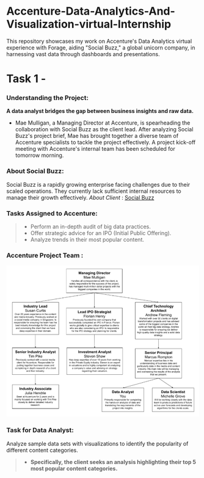 # Accenture-Data-Analytics-And-Visualization-virtual-Internship
This repository showcases my work on Accenture's Data Analytics virtual experience with Forage, aiding "Social Buzz," a global unicorn company, in harnessing vast data through dashboards and presentations.
# Task 1 -
### Understanding the Project: 
**A data analyst bridges the gap between business insights and raw data.**
- Mae Mulligan, a Managing Director at Accenture, is spearheading the collaboration with Social Buzz as the client lead. After analyzing Social Buzz's project brief, Mae has brought together a diverse team of Accenture specialists to tackle the project effectively. A project kick-off meeting with Accenture's internal team has been scheduled for tomorrow morning.

### About Social Buzz: 
Social Buzz is a rapidly growing enterprise facing challenges due to their scaled operations. They currently lack sufficient internal resources to manage their growth effectively. *About Client* : [Social Buzz](https://github.com/Digital-Naeem/Accenture-Data-Analytics-And-Visualization-virtual-Internship/blob/main/Data_Analytics%20Brief.pdf)

### Tasks Assigned to Accenture:
>- Perform an in-depth audit of big data practices.
>- Offer strategic advice for an IPO (Initial Public Offering).
>- Analyze trends in their most popular content.

### Accenture Project Team :
<img src = "Project Team.png">

### Task for Data Analyst: 
Analyze sample data sets with visualizations to identify the popularity of different content categories. 
>- **Specifically, the client seeks an analysis highlighting their top 5 most popular content categories.**
